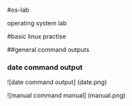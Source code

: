 #os-lab

operating system lab

#basic linux practise

##general command outputs

### date command output
![date command output] (date.png)

![manual command manual] (manual.png)

